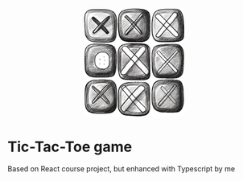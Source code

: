 <p align="center">
<img alt="logo" src="public/game-logo.png" width="200">
</p>

# Tic-Tac-Toe game
Based on React course project, but enhanced with Typescript by me